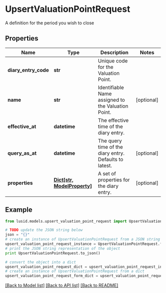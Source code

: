 # UpsertValuationPointRequest

A definition for the period you wish to close

## Properties
Name | Type | Description | Notes
------------ | ------------- | ------------- | -------------
**diary_entry_code** | **str** | Unique code for the Valuation Point. | 
**name** | **str** | Identifiable Name assigned to the Valuation Point. | [optional] 
**effective_at** | **datetime** | The effective time of the diary entry. | 
**query_as_at** | **datetime** | The query time of the diary entry. Defaults to latest. | [optional] 
**properties** | [**Dict[str, ModelProperty]**](ModelProperty.md) | A set of properties for the diary entry. | [optional] 

## Example

```python
from lusid.models.upsert_valuation_point_request import UpsertValuationPointRequest

# TODO update the JSON string below
json = "{}"
# create an instance of UpsertValuationPointRequest from a JSON string
upsert_valuation_point_request_instance = UpsertValuationPointRequest.from_json(json)
# print the JSON string representation of the object
print UpsertValuationPointRequest.to_json()

# convert the object into a dict
upsert_valuation_point_request_dict = upsert_valuation_point_request_instance.to_dict()
# create an instance of UpsertValuationPointRequest from a dict
upsert_valuation_point_request_form_dict = upsert_valuation_point_request.from_dict(upsert_valuation_point_request_dict)
```
[[Back to Model list]](../README.md#documentation-for-models) [[Back to API list]](../README.md#documentation-for-api-endpoints) [[Back to README]](../README.md)


